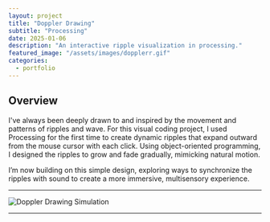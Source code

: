 ```yaml
---
layout: project
title: "Doppler Drawing"
subtitle: "Processing"
date: 2025-01-06
description: "An interactive ripple visualization in processing."
featured_image: "/assets/images/dopplerr.gif"
categories:
  - portfolio
---
```


## Overview


I've always been deeply drawn to and inspired by the movement and patterns of ripples and wave. For this visual coding project, I used Processing for the first time to create dynamic ripples that expand outward from the mouse cursor with each click. Using object-oriented programming, I designed the ripples to grow and fade gradually, mimicking natural motion.

I’m now building on this simple design, exploring ways to synchronize the ripples with sound to create a more immersive, multisensory experience.

---

![Doppler Drawing Simulation](/assets/images/dopplerr.gif)

---
